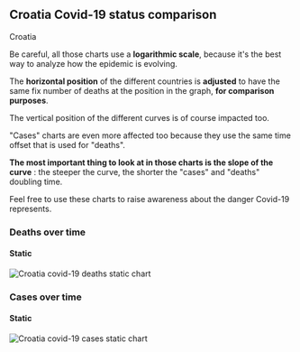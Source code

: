 ## Croatia Covid-19 status comparison 

Croatia



Be careful, all those charts use a **logarithmic scale**, because it's the best way to analyze how the epidemic is evolving.
 
The **horizontal position** of the different countries is **adjusted** to have the same fix number of deaths at the position in the graph, **for comparison purposes**.

The vertical position of the different curves is of course impacted too.

"Cases" charts are even more affected too because they use the same time offset that is used for "deaths".

**The most important thing to look at in those charts is the slope of the curve** : the steeper the curve, the shorter the "cases" and "deaths" doubling time.

Feel free to use these charts to raise awareness about the danger Covid-19 represents. 


 
### Deaths over time
 
#### Static
![Croatia covid-19 deaths static chart](https://raw.githubusercontent.com/madlag/coronavirus_study/master/notebooks/graphs/2020-03-22/countries/Croatia/2020-03-22_Croatia_deaths.png "Croatia covid-19 deaths static chart")   

 
### Cases over time
 
#### Static
![Croatia covid-19 cases static chart](https://raw.githubusercontent.com/madlag/coronavirus_study/master/notebooks/graphs/2020-03-22/countries/Croatia/2020-03-22_Croatia_cases.png "Croatia covid-19 cases static chart")   

